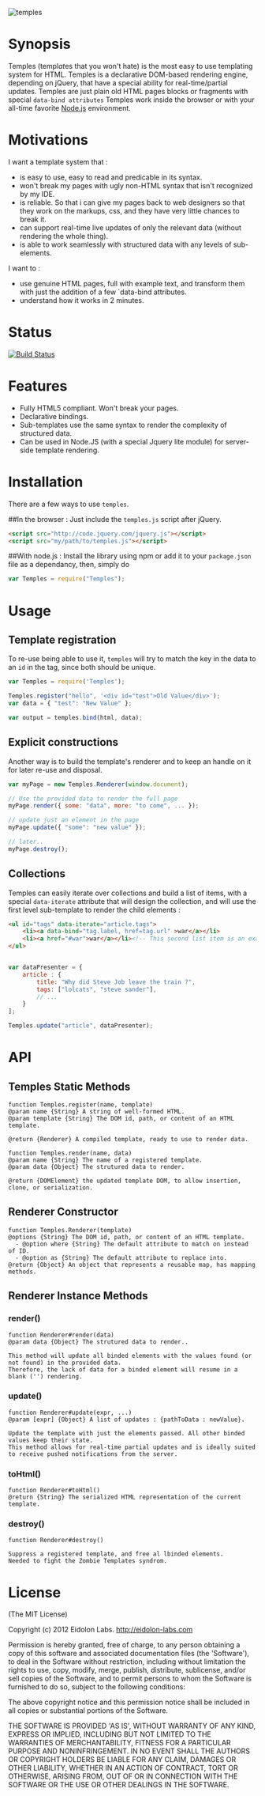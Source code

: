 ![temples](https://raw.github.com/zipang/Temples/master/images/temples.png)

# Synopsis
Temples (templ*at*es that you won't hate) is the most easy to use templating system for HTML.
Temples is a declarative DOM-based rendering engine, depending on jQuery, that have a special ability for real-time/partial updates.
Temples are just plain old HTML pages blocks or fragments with special `data-bind attributes`
Temples work inside the browser or with your all-time favorite [Node.js](http://nodejs.org/) environment.

# Motivations

I want a template system that :

- is easy to use, easy to read and predicable in its syntax.
- won't break my pages with ugly non-HTML syntax that isn't recognized by my IDE.
- is reliable. So that i can give my pages back to web designers so that they work on the markups, css, and they have very little chances to break it.
- can support real-time live updates of only the relevant data (without rendering the whole thing).
- is able to work seamlessly with structured data with any levels of sub-elements.

I want to :
- use genuine HTML pages, full with example text, and transform them with just the addition of a few `data-bind attributes.
- understand how it works in 2 minutes.

# Status

[![Build Status](https://secure.travis-ci.org/flatiron/temples.png)](http://travis-ci.org/flatiron/temples)

# Features

- Fully HTML5 compliant. Won't break your pages.
- Declarative bindings.
- Sub-templates use the same syntax to render the complexity of structured data.
- Can be used in Node.JS (with a special Jquery lite module) for server-side template rendering.

# Installation
There are a few ways to use `temples`.

##In the browser :
Just include the `temples.js` script after jQuery.

```html
<script src="http://code.jquery.com/jquery.js"></script>
<script src="my/path/to/temples.js"></script>
```

##With node.js :
Install the library using npm or add it to your `package.json` file as a dependancy,
then, simply do

```js
var Temples = require("Temples");
```


# Usage

## Template registration
To re-use being able to use it, `temples` will try to match the key in the data to an `id` in the
tag, since both should be unique.

```js
var Temples = require('Temples');

Temples.register("hello", '<div id="test">Old Value</div>');
var data = { "test": "New Value" };

var output = temples.bind(html, data);
```

## Explicit constructions
Another way is to build the template's renderer and to keep an handle on it for later re-use and disposal.

```js
var myPage = new Temples.Renderer(window.document);

// Use the provided data to render the full page
myPage.render({ some: "data", more: "to come", ... });

// update just an element in the page
myPage.update({ "some": "new value" });

// later..
myPage.destroy();
```



## Collections

Temples can easily iterate over collections and build a list of items, with a special `data-iterate` attribute that will design the collection,
and will use the first level sub-template to render the child elements :

```html
<ul id="tags" data-iterate="article.tags">
    <li><a data-bind="tag.label, href=tag.url" >war</a></li>
    <li><a href="#war">war</a></li><!-- This second list item is an example that will not be used to render the template -->
</ul>
```

```js

var dataPresenter = {
    article : {
        title: "Why did Steve Job leave the train ?",
        tags: ["lolcats", "steve sander"],
        // ...
    }
];

Temples.update("article", dataPresenter);

```


# API

## Temples Static Methods

```
function Temples.register(name, template)
@param name {String} A string of well-formed HTML.
@param template {String} The DOM id, path, or content of an HTML template.

@return {Renderer} A compiled template, ready to use to render data.
```

```
function Temples.render(name, data)
@param name {String} The name of a registered template.
@param data {Object} The strutured data to render.

@return {DOMElement} the updated template DOM, to allow insertion, clone, or serialization.
```

## Renderer Constructor

```
function Temples.Renderer(template)
@options {String} The DOM id, path, or content of an HTML template.
  - @option where {String} The default attribute to match on instead of ID.
  - @option as {String} The default attribute to replace into.
@return {Object} An object that represents a reusable map, has mapping methods.
```

## Renderer Instance Methods

### render()

```
function Renderer#render(data)
@param data {Object} The strutured data to render..

This method will update all binded elements with the values found (or not found) in the provided data.
Therefore, the lack of data for a binded element will resume in a blank ('') rendering.
```

### update()

```
function Renderer#update(expr, ...)
@param [expr] {Object} A list of updates : {pathToData : newValue}.

Update the template with just the elements passed. All other binded values keep their state.
This method allows for real-time partial updates and is ideally suited to receive pushed notifications from the server.
```

### toHtml()

```
function Renderer#toHtml()
@return {String} The serialized HTML representation of the current template.
```

### destroy()

```
function Renderer#destroy()

Suppress a registered template, and free al lbinded elements.
Needed to fight the Zombie Templates syndrom.
```


# License

(The MIT License)

Copyright (c) 2012 Eidolon Labs. http://eidolon-labs.com

Permission is hereby granted, free of charge, to any person obtaining a copy of
this software and associated documentation files (the 'Software'), to deal in
the Software without restriction, including without limitation the rights to
use, copy, modify, merge, publish, distribute, sublicense, and/or sell copies of
the Software, and to permit persons to whom the Software is furnished to do so,
subject to the following conditions:

The above copyright notice and this permission notice shall be included in all
copies or substantial portions of the Software.

THE SOFTWARE IS PROVIDED 'AS IS', WITHOUT WARRANTY OF ANY KIND, EXPRESS OR
IMPLIED, INCLUDING BUT NOT LIMITED TO THE WARRANTIES OF MERCHANTABILITY, FITNESS
FOR A PARTICULAR PURPOSE AND NONINFRINGEMENT. IN NO EVENT SHALL THE AUTHORS OR
COPYRIGHT HOLDERS BE LIABLE FOR ANY CLAIM, DAMAGES OR OTHER LIABILITY, WHETHER
IN AN ACTION OF CONTRACT, TORT OR OTHERWISE, ARISING FROM, OUT OF OR IN
CONNECTION WITH THE SOFTWARE OR THE USE OR OTHER DEALINGS IN THE SOFTWARE.
